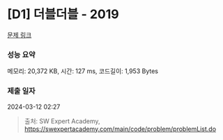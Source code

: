 # [D1] 더블더블 - 2019 

[문제 링크](https://swexpertacademy.com/main/code/problem/problemDetail.do?contestProbId=AV5QDEX6AqwDFAUq) 

### 성능 요약

메모리: 20,372 KB, 시간: 127 ms, 코드길이: 1,953 Bytes

### 제출 일자

2024-03-12 02:27



> 출처: SW Expert Academy, https://swexpertacademy.com/main/code/problem/problemList.do